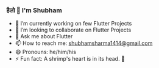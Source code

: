 ### हैलो 👋 I'm Shubham
 
<!--
**sharmajsr/sharmajsr** is a ✨ _special_ ✨ repository because its `README.md` (this file) appears on your GitHub profile.
-->
 - 🔭 I’m currently working on few Flutter Projects
 - 👯 I’m looking to collaborate on Flutter Projects
 - 💬 Ask me about Flutter
 - 📫 How to reach me: shubhamsharma1414@gmail.com
 - 😄 Pronouns: he/him/his
 - ⚡ Fun fact: A shrimp's heart is in its head. 🦐

<!-- - 🌱 I’m currently learning -->

<!-- - 🤔 I’m looking for help with ... -->

